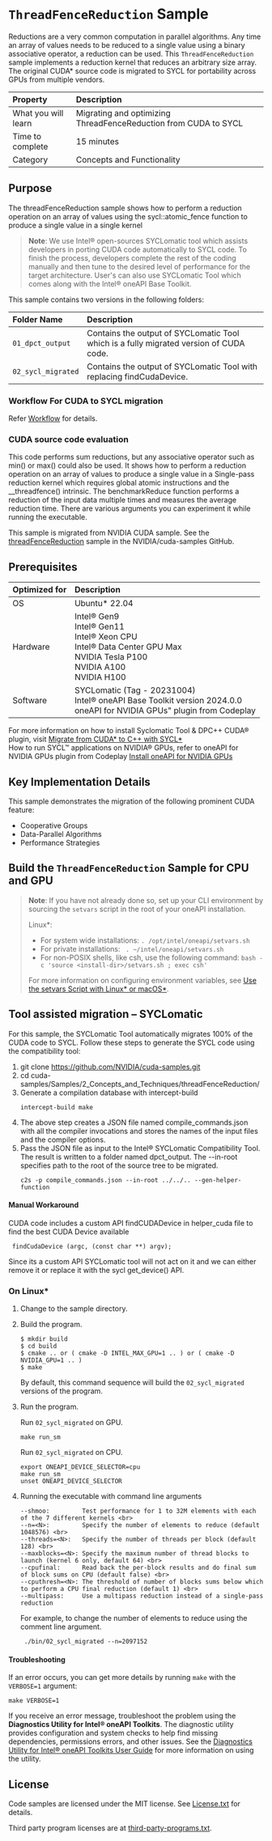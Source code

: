 ﻿# `ThreadFenceReduction` Sample

Reductions are a very common computation in parallel algorithms.  Any time an array of values needs to be reduced to a single value using a binary associative operator, a reduction can be used. This `ThreadFenceReduction` sample implements a reduction kernel that reduces an arbitrary size array. The original CUDA* source code is migrated to SYCL for portability across GPUs from multiple vendors.
 
| Property                  | Description
|:---                       |:---
| What you will learn       | Migrating and optimizing ThreadFenceReduction from CUDA to SYCL
| Time to complete          | 15 minutes
| Category                      | Concepts and Functionality

## Purpose

The threadFenceReduction sample shows how to perform a reduction operation on an array of values using the sycl::atomic_fence function to produce a single value in a single kernel

> **Note**: We use Intel® open-sources SYCLomatic tool which assists developers in porting CUDA code automatically to SYCL code. To finish the process, developers complete the rest of the coding manually and then tune to the desired level of performance for the target architecture. User's can also use SYCLomatic Tool which comes along with the Intel® oneAPI Base Toolkit.

This sample contains two versions in the following folders:

| Folder Name                   | Description
|:---                           |:---
| `01_dpct_output`              | Contains the output of SYCLomatic Tool which is a fully migrated version of CUDA code.
| `02_sycl_migrated`            | Contains the output of SYCLomatic Tool with replacing findCudaDevice.

### Workflow For CUDA to SYCL migration

Refer [Workflow](https://www.intel.com/content/www/us/en/developer/tools/oneapi/training/cuda-sycl-migration-workflow.html#gs.s2njvh) for details.

### CUDA source code evaluation

This code performs sum reductions, but any associative operator such as min() or max() could also be used. It shows how to perform a reduction operation on an array of values to produce a single value in a Single-pass reduction kernel which requires global atomic instructions and the __threadfence() intrinsic. The benchmarkReduce function performs a reduction of the input data multiple times and measures the average reduction time. There are various arguments you can experiment it while running the executable.

This sample is migrated from NVIDIA CUDA sample. See the [threadFenceReduction](https://github.com/NVIDIA/cuda-samples/tree/master/Samples/2_Concepts_and_Techniques/threadFenceReduction) sample in the NVIDIA/cuda-samples GitHub.

## Prerequisites

| Optimized for              | Description
|:---                        |:---
| OS                         | Ubuntu* 22.04
| Hardware              | Intel® Gen9 <br> Intel® Gen11 <br> Intel® Xeon CPU <br> Intel® Data Center GPU Max <br> NVIDIA Tesla P100 <br> NVIDIA A100 <br> NVIDIA H100
| Software                | SYCLomatic (Tag - 20231004) <br> Intel® oneAPI Base Toolkit version 2024.0.0 <br> oneAPI for NVIDIA GPUs" plugin from Codeplay

For more information on how to install Syclomatic Tool & DPC++ CUDA® plugin, visit [Migrate from CUDA* to C++ with SYCL*](https://www.intel.com/content/www/us/en/developer/tools/oneapi/training/migrate-from-cuda-to-cpp-with-sycl.html#gs.v354cy) <br> How to run SYCL™ applications on NVIDIA® GPUs, refer to oneAPI for NVIDIA GPUs plugin from Codeplay [Install oneAPI for NVIDIA GPUs](https://developer.codeplay.com/products/oneapi/nvidia/)

## Key Implementation Details

This sample demonstrates the migration of the following prominent CUDA feature: 
- Cooperative Groups
- Data-Parallel Algorithms
- Performance Strategies

## Build the `ThreadFenceReduction` Sample for CPU and GPU

> **Note**: If you have not already done so, set up your CLI
> environment by sourcing  the `setvars` script in the root of your oneAPI installation.
>
> Linux*:
> - For system wide installations: `. /opt/intel/oneapi/setvars.sh`
> - For private installations: ` . ~/intel/oneapi/setvars.sh`
> - For non-POSIX shells, like csh, use the following command: `bash -c 'source <install-dir>/setvars.sh ; exec csh'`
>
> For more information on configuring environment variables, see [Use the setvars Script with Linux* or macOS*](https://www.intel.com/content/www/us/en/develop/documentation/oneapi-programming-guide/top/oneapi-development-environment-setup/use-the-setvars-script-with-linux-or-macos.html).

## Tool assisted migration – SYCLomatic 

For this sample, the SYCLomatic Tool automatically migrates 100% of the CUDA code to SYCL. Follow these steps to generate the SYCL code using the compatibility tool:

1. git clone https://github.com/NVIDIA/cuda-samples.git
2. cd cuda-samples/Samples/2_Concepts_and_Techniques/threadFenceReduction/
3. Generate a compilation database with intercept-build
   ```
   intercept-build make
   ```
4. The above step creates a JSON file named compile_commands.json with all the compiler invocations and stores the names of the input files and the compiler options.
5. Pass the JSON file as input to the Intel® SYCLomatic Compatibility Tool. The result is written to a folder named dpct_output. The --in-root specifies path to the root of the source tree to be migrated.
   ```
   c2s -p compile_commands.json --in-root ../../.. --gen-helper-function
   ```
#### Manual Workaround
CUDA code includes a custom API findCUDADevice in helper_cuda file to find the best CUDA Device available
```
 findCudaDevice (argc, (const char **) argv);   
```
Since its a custom API SYCLomatic tool will not act on it and we can either remove it or replace it with the sycl get_device() API.
### On Linux*

1. Change to the sample directory.
2. Build the program.
   ```
   $ mkdir build
   $ cd build
   $ cmake .. or ( cmake -D INTEL_MAX_GPU=1 .. ) or ( cmake -D NVIDIA_GPU=1 .. )
   $ make
   ```

   By default, this command sequence will build the `02_sycl_migrated` versions of the program.

3. Run the program.
   
   Run `02_sycl_migrated` on GPU.
   ```
   make run_sm
   ```  
   Run `02_sycl_migrated` on CPU.
   ```
   export ONEAPI_DEVICE_SELECTOR=cpu
   make run_sm
   unset ONEAPI_DEVICE_SELECTOR 
   ```
5. Running the executable with command line arguments
   ```
   --shmoo:         Test performance for 1 to 32M elements with each of the 7 different kernels <br>
   --n=<N>:         Specify the number of elements to reduce (default 1048576) <br>
   --threads=<N>:   Specify the number of threads per block (default 128) <br>
   --maxblocks=<N>: Specify the maximum number of thread blocks to launch (kernel 6 only, default 64) <br>
   --cpufinal:      Read back the per-block results and do final sum of block sums on CPU (default false) <br>
   --cputhresh=<N>: The threshold of number of blocks sums below which to perform a CPU final reduction (default 1) <br>
   --multipass:     Use a multipass reduction instead of a single-pass reduction
   ```
    For example, to change the number of elements to reduce using the comment line argument.
    ```
     ./bin/02_sycl_migrated --n=2097152 
    ```
  
#### Troubleshooting

If an error occurs, you can get more details by running `make` with
the `VERBOSE=1` argument:
```
make VERBOSE=1
```
If you receive an error message, troubleshoot the problem using the **Diagnostics Utility for Intel® oneAPI Toolkits**. The diagnostic utility provides configuration and system checks to help find missing dependencies, permissions errors, and other issues. See the [Diagnostics Utility for Intel® oneAPI Toolkits User Guide](https://www.intel.com/content/www/us/en/docs/oneapi/user-guide-diagnostic-utility/2024-0/overview.html) for more information on using the utility.

## License
Code samples are licensed under the MIT license. See
[License.txt](https://github.com/oneapi-src/oneAPI-samples/blob/master/License.txt) for details.

Third party program licenses are at [third-party-programs.txt](https://github.com/oneapi-src/oneAPI-samples/blob/master/third-party-programs.txt).

